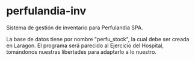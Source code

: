 # perfulandia-inv
Sistema de gestión de inventario para Perfulandia SPA.

La base de datos tiene por nombre "perfu_stock", la cual debe ser creada en Laragon.
El programa será parecido al Ejercicio del Hospital, tomándonos nuestras libertades para adaptarlo a lo nuestro. 
